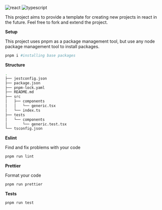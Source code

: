 
![react](https://img.shields.io/badge/React-20232A?style=for-the-badge&logo=react&logoColor=61DAFB)
![typescript](https://img.shields.io/badge/TypeScript-007ACC?style=for-the-badge&logo=typescript&logoColor=white)

This project aims to provide a template for creating new projects in react in the future. Feel free to fork and extend the project.

**Setup**

This project uses pnpm as a package management tool, but use any node package management tool to install packages.

```bash
pnpm i #installing base packages
```

**Structure**

```bash
.
├── jestconfig.json
├── package.json
├── pnpm-lock.yaml
├── README.md
├── src
│   ├── components
│   │   └── generic.tsx
│   └── index.ts
├── tests
│   └── components
│       └── generic.test.tsx
└── tsconfig.json
```

**Eslint**

Find and fix problems with your code

```bash
pnpm run lint
```


**Prettier**

Format your code

```bash
pnpm run prettier
```

**Tests**

```bash
pnpm run test
```